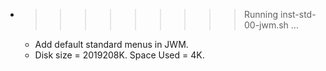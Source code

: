 * >>>>>>>>> Running inst-std-00-jwm.sh ...
  * Add default standard menus in JWM.
  * Disk size = 2019208K. Space Used = 4K.
